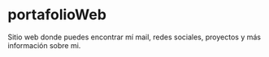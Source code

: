 # portafolioWeb
Sitio web donde puedes encontrar mí mail, redes sociales, proyectos y más información sobre mi.
